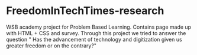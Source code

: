 # FreedomInTechTimes-research
WSB academy project for Problem Based Learning. Contains page made up with HTML + CSS and survey. Through this project we tried to answer the question " Has the advancement of technology and digitization given us greater freedom or on the contrary?"
